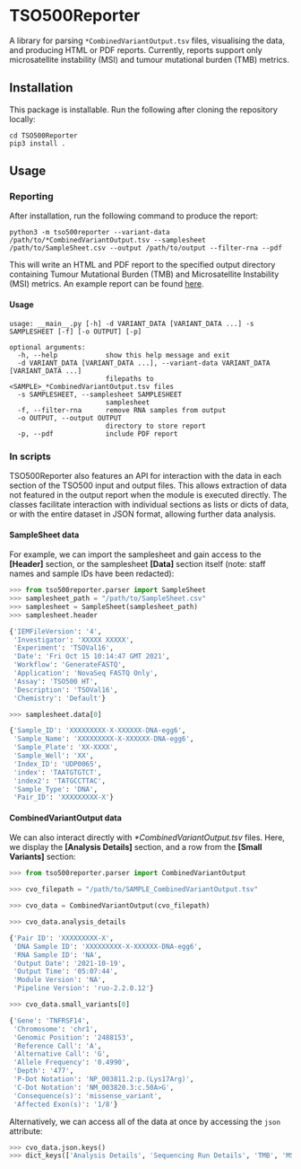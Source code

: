 # TSO500Reporter

A library for parsing `*CombinedVariantOutput.tsv` files, visualising the data, and producing HTML or PDF reports. Currently, reports support only microsatellite instability (MSI) and tumour mutational burden (TMB) metrics.

## Installation

This package is installable. Run the following after cloning the repository locally:

```shell
cd TSO500Reporter
pip3 install .
```

## Usage

### Reporting

After installation, run the following command to produce the report:

```shell
python3 -m tso500reporter --variant-data /path/to/*CombinedVariantOutput.tsv --samplesheet /path/to/SampleSheet.csv --output /path/to/output --filter-rna --pdf 
```

This will write an HTML and PDF report to the specified output directory containing Tumour Mutational Burden (TMB) and Microsatellite Instability (MSI) metrics.
An example report can be found [here](examples/report.pdf).

#### Usage

```shell
usage: __main__.py [-h] -d VARIANT_DATA [VARIANT_DATA ...] -s SAMPLESHEET [-f] [-o OUTPUT] [-p]

optional arguments:
  -h, --help            show this help message and exit
  -d VARIANT_DATA [VARIANT_DATA ...], --variant-data VARIANT_DATA [VARIANT_DATA ...]
                        filepaths to <SAMPLE>_*CombinedVariantOutput.tsv files
  -s SAMPLESHEET, --samplesheet SAMPLESHEET
                        samplesheet
  -f, --filter-rna      remove RNA samples from output
  -o OUTPUT, --output OUTPUT
                        directory to store report
  -p, --pdf             include PDF report
```

### In scripts

TSO500Reporter also features an API for interaction with the data in each section of the TSO500 input and output files. This allows extraction of data not featured in the output report when the module is executed directly. The classes facilitate interaction with individual sections as lists or dicts of data, or with the entire dataset in JSON format, allowing further data analysis.

#### SampleSheet data

For example, we can import the samplesheet and gain access to the **[Header]** section, or the samplesheet **[Data]** section itself (note: staff names and sample IDs have been redacted):

```python
>>> from tso500reporter.parser import SampleSheet
>>> samplesheet_path = "/path/to/SampleSheet.csv"
>>> samplesheet = SampleSheet(samplesheet_path)
>>> samplesheet.header

{'IEMFileVersion': '4',
 'Investigator': 'XXXXX XXXXX',
 'Experiment': 'TSOVal16',
 'Date': 'Fri Oct 15 10:14:47 GMT 2021',
 'Workflow': 'GenerateFASTQ',
 'Application': 'NovaSeq FASTQ Only',
 'Assay': 'TSO500 HT',
 'Description': 'TSOVal16',
 'Chemistry': 'Default'}

>>> samplesheet.data[0]

{'Sample_ID': 'XXXXXXXXX-X-XXXXXX-DNA-egg6',
 'Sample_Name': 'XXXXXXXXX-X-XXXXXX-DNA-egg6',
 'Sample_Plate': 'XX-XXXX',
 'Sample_Well': 'XX',
 'Index_ID': 'UDP0065',
 'index': 'TAATGTGTCT',
 'index2': 'TATGCCTTAC',
 'Sample_Type': 'DNA',
 'Pair_ID': 'XXXXXXXXX-X'}
```

#### CombinedVariantOutput data

We can also interact directly with  _*CombinedVariantOutput.tsv_ files. Here, we display the **[Analysis Details]** section, and a row from the **[Small Variants]** section:

```python
>>> from tso500reporter.parser import CombinedVariantOutput

>>> cvo_filepath = "/path/to/SAMPLE_CombinedVariantOutput.tsv"

>>> cvo_data = CombinedVariantOutput(cvo_filepath)

>>> cvo_data.analysis_details

{'Pair ID': 'XXXXXXXXX-X',
 'DNA Sample ID': 'XXXXXXXXX-X-XXXXXX-DNA-egg6',
 'RNA Sample ID': 'NA',
 'Output Date': '2021-10-19',
 'Output Time': '05:07:44',
 'Module Version': 'NA',
 'Pipeline Version': 'ruo-2.2.0.12'}

>>> cvo_data.small_variants[0]

{'Gene': 'TNFRSF14',
 'Chromosome': 'chr1',
 'Genomic Position': '2488153',
 'Reference Call': 'A',
 'Alternative Call': 'G',
 'Allele Frequency': '0.4990',
 'Depth': '477',
 'P-Dot Notation': 'NP_003811.2:p.(Lys17Arg)',
 'C-Dot Notation': 'NM_003820.3:c.50A>G',
 'Consequence(s)': 'missense_variant',
 'Affected Exon(s)': '1/8'}
```

Alternatively, we can access all of the data at once by accessing the `json` attribute:

```python
>>> cvo_data.json.keys()
>>> dict_keys(['Analysis Details', 'Sequencing Run Details', 'TMB', 'MSI', 'Gene Amplifications', 'Splice Variants', 'Fusions', 'Small Variants'])
```
